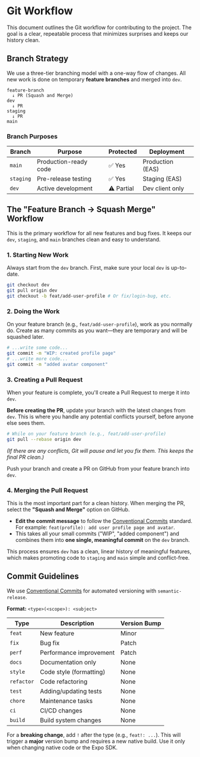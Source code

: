 # Git Workflow

This document outlines the Git workflow for contributing to the project. The goal is a clear, repeatable process that minimizes surprises and keeps our history clean.

## Branch Strategy

We use a three-tier branching model with a one-way flow of changes. All new work is done on temporary **feature branches** and merged into `dev`.

```
feature-branch
  ↓ PR (Squash and Merge)
dev
  ↓ PR
staging
  ↓ PR
main
```

### Branch Purposes

| Branch    | Purpose                 | Protected | Deployment       |
| --------- | ----------------------- | --------- | ---------------- |
| `main`    | Production-ready code   | ✅ Yes    | Production (EAS) |
| `staging` | Pre-release testing     | ✅ Yes    | Staging (EAS)    |
| `dev`     | Active development      | ⚠️ Partial | Dev client only  |

## The "Feature Branch → Squash Merge" Workflow

This is the primary workflow for all new features and bug fixes. It keeps our `dev`, `staging`, and `main` branches clean and easy to understand.

### 1. Starting New Work

Always start from the `dev` branch. First, make sure your local `dev` is up-to-date.

```bash
git checkout dev
git pull origin dev
git checkout -b feat/add-user-profile # Or fix/login-bug, etc.
```

### 2. Doing the Work

On your feature branch (e.g., `feat/add-user-profile`), work as you normally do. Create as many commits as you want—they are temporary and will be squashed later.

```bash
# ...write some code...
git commit -m "WIP: created profile page"
# ...write more code...
git commit -m "added avatar component"
```

### 3. Creating a Pull Request

When your feature is complete, you'll create a Pull Request to merge it into `dev`.

**Before creating the PR**, update your branch with the latest changes from `dev`. This is where you handle any potential conflicts yourself, before anyone else sees them.

```bash
# While on your feature branch (e.g., feat/add-user-profile)
git pull --rebase origin dev
```
*(If there are any conflicts, Git will pause and let you fix them. This keeps the final PR clean.)*

Push your branch and create a PR on GitHub from your feature branch into `dev`.

### 4. Merging the Pull Request

This is the most important part for a clean history. When merging the PR, select the **"Squash and Merge"** option on GitHub.

-   **Edit the commit message** to follow the [Conventional Commits](https://www.conventionalcommits.org/) standard. For example: `feat(profile): add user profile page and avatar`.
-   This takes all your small commits ("WIP", "added component") and combines them into **one single, meaningful commit** on the `dev` branch.

This process ensures `dev` has a clean, linear history of meaningful features, which makes promoting code to `staging` and `main` simple and conflict-free.

## Commit Guidelines

We use [Conventional Commits](https://www.conventionalcommits.org/) for automated versioning with `semantic-release`.

**Format:** `<type>(<scope>): <subject>`

| Type     | Description            | Version Bump |
| -------- | ---------------------- | ------------ |
| `feat`   | New feature            | Minor        |
| `fix`    | Bug fix                | Patch        |
| `perf`   | Performance improvement| Patch        |
| `docs`   | Documentation only     | None         |
| `style`  | Code style (formatting)| None         |
| `refactor`| Code refactoring       | None         |
| `test`   | Adding/updating tests  | None         |
| `chore`  | Maintenance tasks      | None         |
| `ci`     | CI/CD changes          | None         |
| `build`  | Build system changes   | None         |

For a **breaking change**, add `!` after the type (e.g., `feat!: ...`). This will trigger a **major** version bump and requires a new native build. Use it only when changing native code or the Expo SDK.
